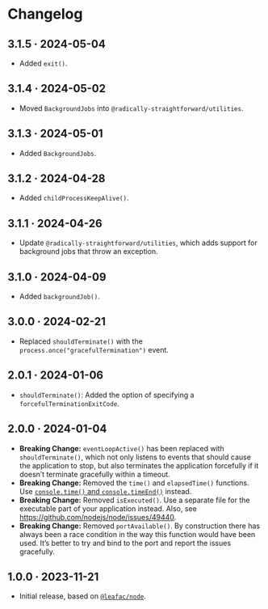 # Changelog

## 3.1.5 · 2024-05-04

- Added `exit()`.

## 3.1.4 · 2024-05-02

- Moved `BackgroundJobs` into `@radically-straightforward/utilities`.

## 3.1.3 · 2024-05-01

- Added `BackgroundJobs`.

## 3.1.2 · 2024-04-28

- Added `childProcessKeepAlive()`.

## 3.1.1 · 2024-04-26

- Update `@radically-straightforward/utilities`, which adds support for background jobs that throw an exception.

## 3.1.0 · 2024-04-09

- Added `backgroundJob()`.

## 3.0.0 · 2024-02-21

- Replaced `shouldTerminate()` with the `process.once("gracefulTermination")` event.

## 2.0.1 · 2024-01-06

- `shouldTerminate()`: Added the option of specifying a `forcefulTerminationExitCode`.

## 2.0.0 · 2024-01-04

- **Breaking Change:** `eventLoopActive()` has been replaced with `shouldTerminate()`, which not only listens to events that should cause the application to stop, but also terminates the application forcefully if it doesn’t terminate gracefully within a timeout.
- **Breaking Change:** Removed the `time()` and `elapsedTime()` functions. Use [`console.time()` and `console.timeEnd()`](https://nodejs.org/api/console.html#consoletimelabel) instead.
- **Breaking Change:** Removed `isExecuted()`. Use a separate file for the executable part of your application instead. Also, see https://github.com/nodejs/node/issues/49440.
- **Breaking Change:** Removed `portAvailable()`. By construction there has always been a race condition in the way this function would have been used. It’s better to try and bind to the port and report the issues gracefully.

## 1.0.0 · 2023-11-21

- Initial release, based on [`@leafac/node`](https://www.npmjs.com/package/@leafac/node).
